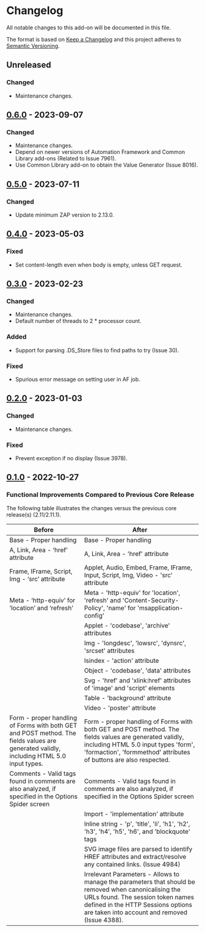 # Changelog
All notable changes to this add-on will be documented in this file.

The format is based on [Keep a Changelog](https://keepachangelog.com/en/1.0.0/) 
and this project adheres to [Semantic Versioning](https://semver.org/spec/v2.0.0.html).

## Unreleased
### Changed
- Maintenance changes.

## [0.6.0] - 2023-09-07
### Changed
- Maintenance changes.
- Depend on newer versions of Automation Framework and Common Library add-ons (Related to Issue 7961).
- Use Common Library add-on to obtain the Value Generator (Issue 8016).

## [0.5.0] - 2023-07-11
### Changed
- Update minimum ZAP version to 2.13.0.

## [0.4.0] - 2023-05-03
### Fixed
- Set content-length even when body is empty, unless GET request.

## [0.3.0] - 2023-02-23
### Changed
- Maintenance changes.
- Default number of threads to 2 * processor count.

### Added
- Support for parsing .DS_Store files to find paths to try (Issue 30).

### Fixed
- Spurious error message on setting user in AF job.

## [0.2.0] - 2023-01-03
### Changed
- Maintenance changes.

### Fixed
- Prevent exception if no display (Issue 3978).

## [0.1.0] - 2022-10-27

### Functional Improvements Compared to Previous Core Release

The following table illustrates the changes versus the previous core release(s) (2.11/2.11.1).

| Before                                                                                                                                  | After                                                                                                                                                                                                               |
|-----------------------------------------------------------------------------------------------------------------------------------------|---------------------------------------------------------------------------------------------------------------------------------------------------------------------------------------------------------------------|
| Base - Proper handling                                                                                                                  | Base - Proper handling                                                                                                                                                                                              |
| A, Link, Area - ‘href’ attribute                                                                                                        | A, Link, Area - 'href' attribute                                                                                                                                                                                    |
| Frame, IFrame, Script, Img - ‘src’ attribute                                                                                            | Applet, Audio, Embed, Frame, IFrame, Input, Script, Img, Video - 'src' attribute                                                                                                                                    |
| Meta - ‘http-equiv’ for ’location’ and ‘refresh’                                                                                        | Meta - 'http-equiv' for 'location', 'refresh' and 'Content-Security-Policy', 'name' for 'msapplication-config'                                                                                                      |
|                                                                                                                                         | Applet - 'codebase', 'archive' attributes                                                                                                                                                                           |
|                                                                                                                                         | Img - 'longdesc', 'lowsrc', 'dynsrc', 'srcset' attributes                                                                                                                                                           |
|                                                                                                                                         | Isindex - 'action' attribute                                                                                                                                                                                        |
|                                                                                                                                         | Object - 'codebase', 'data' attributes                                                                                                                                                                              |
|                                                                                                                                         | Svg - 'href' and 'xlink:href' attributes of 'image' and 'script' elements                                                                                                                                           |
|                                                                                                                                         | Table - 'background' attribute                                                                                                                                                                                      |
|                                                                                                                                         | Video - 'poster' attribute                                                                                                                                                                                          |
| Form - proper handling of Forms with both GET and POST method. The fields values are generated validly, including HTML 5.0 input types. | Form - proper handling of Forms with both GET and POST method. The fields values are generated validly, including HTML 5.0 input types 'form', 'formaction', 'formmethod' attributes of buttons are also respected. |
| Comments - Valid tags found in comments are also analyzed, if specified in the Options Spider screen                                    | Comments - Valid tags found in comments are also analyzed, if specified in the Options Spider screen                                                                                                                |
|                                                                                                                                         | Import - 'implementation' attribute                                                                                                                                                                                 |
|                                                                                                                                         | Inline string - 'p', 'title', 'li', 'h1', 'h2', 'h3', 'h4', 'h5', 'h6', and 'blockquote' tags                                                                                                                       |
|                                                                                                                                         | SVG image files are parsed to identify HREF attributes and extract/resolve any contained links. (Issue 4984)                                                                                                        |
|                                                                                                                                         | Irrelevant Parameters - Allows to manage the parameters that should be removed when canonicalising the URLs found. The session token names defined in the HTTP Sessions options are taken into account and removed (Issue 4388). |

[0.6.0]: https://github.com/zaproxy/zap-extensions/releases/spider-v0.6.0
[0.5.0]: https://github.com/zaproxy/zap-extensions/releases/spider-v0.5.0
[0.4.0]: https://github.com/zaproxy/zap-extensions/releases/spider-v0.4.0
[0.3.0]: https://github.com/zaproxy/zap-extensions/releases/spider-v0.3.0
[0.2.0]: https://github.com/zaproxy/zap-extensions/releases/spider-v0.2.0
[0.1.0]: https://github.com/zaproxy/zap-extensions/releases/spider-v0.1.0
